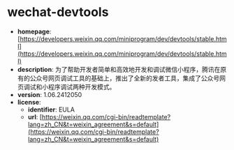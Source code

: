 # wechat-devtools

- **homepage**: [https://developers.weixin.qq.com/miniprogram/dev/devtools/stable.html](https://developers.weixin.qq.com/miniprogram/dev/devtools/stable.html)
- **description**: 为了帮助开发者简单和高效地开发和调试微信小程序，腾讯在原有的公众号网页调试工具的基础上，推出了全新的发者工具，集成了公众号网页调试和小程序调试两种开发模式。
- **version**: 1.06.2412050
- **license**:
  - **identifier**: EULA
  - **url**: [https://weixin.qq.com/cgi-bin/readtemplate?lang=zh_CN&t=weixin_agreement&s=default](https://weixin.qq.com/cgi-bin/readtemplate?lang=zh_CN&t=weixin_agreement&s=default)


